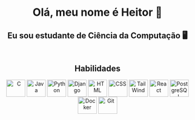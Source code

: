 <div align="center">
    <h1> Olá, meu nome é Heitor 👋</h1>
    <h2> Eu sou estudante de Ciência da Computação 🖥️</h2>
</div>

<div align="center">
    <h2> 
        <br/> Habilidades
    </h2>
    <p>
    <img align="center" alt="C" height="45" width="50" src="https://cdn.jsdelivr.net/gh/devicons/devicon/icons/c/c-original.svg" />
    <img align="center" alt="Java" height="45" width="50" src="https://cdn.jsdelivr.net/gh/devicons/devicon/icons/java/java-original.svg" />
    <img align="center" alt="Python" height="45" width="50" src="https://cdn.jsdelivr.net/gh/devicons/devicon/icons/python/python-original.svg" />
    <img align="center" alt="Django" height="45" width="50" src="https://cdn.jsdelivr.net/gh/devicons/devicon/icons/django/django-plain.svg" />
    <img align="center" alt="HTML" height="45" width="50" src="https://cdn.jsdelivr.net/gh/devicons/devicon/icons/html5/html5-original.svg" />
    <img align="center" alt="CSS" height="45" width="50" src="https://cdn.jsdelivr.net/gh/devicons/devicon/icons/css3/css3-original.svg" />
    <img align="center" alt="TailWind" height="45" width="50" src="https://cdn.jsdelivr.net/gh/devicons/devicon/icons/tailwindcss/tailwindcss-plain.svg" />
    <img align="center" alt="React" height="45" width="50" src="https://cdn.jsdelivr.net/gh/devicons/devicon/icons/react/react-original.svg" />
    <img align="center" alt="PostgreSQL" height="45" width="50" src="https://cdn.jsdelivr.net/gh/devicons/devicon/icons/postgresql/postgresql-original-wordmark.svg" />
    <img align="center" alt="Docker" height="45" width="50" src="https://cdn.jsdelivr.net/gh/devicons/devicon/icons/docker/docker-original.svg"/>
    <img align="center" alt="Git" height="45" width="50" src="https://cdn.jsdelivr.net/gh/devicons/devicon/icons/git/git-original.svg" />
    </p>
</div>
